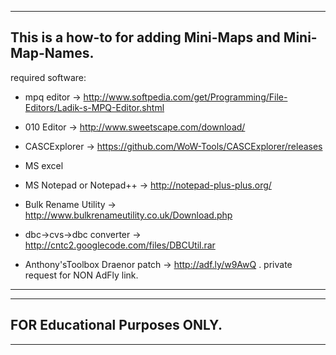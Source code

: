 ----------------------------------------------------------------------------------------------------------------------
This is a how-to for adding Mini-Maps and Mini-Map-Names.
----------------------------------------------------------------------------------------------------------------------
required software:

 * mpq editor -> http://www.softpedia.com/get/Programming/File-Editors/Ladik-s-MPQ-Editor.shtml
 
 * 010 Editor -> http://www.sweetscape.com/download/
 
 * CASCExplorer -> https://github.com/WoW-Tools/CASCExplorer/releases
 
 * MS excel
 
 * MS Notepad or Notepad++ -> http://notepad-plus-plus.org/
 
 * Bulk Rename Utility -> http://www.bulkrenameutility.co.uk/Download.php
 
 * dbc->cvs->dbc converter -> http://cntc2.googlecode.com/files/DBCUtil.rar
 
 * Anthony'sToolbox Draenor patch -> http://adf.ly/w9AwQ . private request for NON AdFly link.
 
----------------------------------------------------------------------------------------------------------------------
----------------------------------------------------------------------------------------------------------------------
FOR Educational Purposes ONLY.
----------------------------------------------------------------------------------------------------------------------
----------------------------------------------------------------------------------------------------------------------
